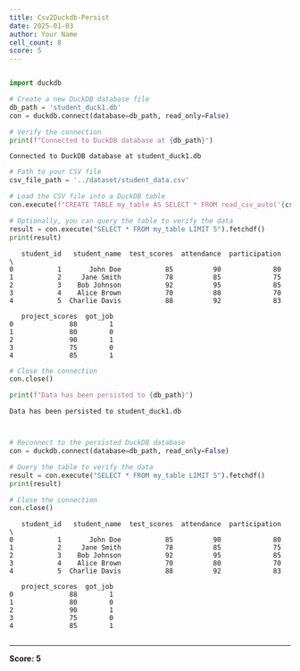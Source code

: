 ```yaml
---
title: Csv2Duckdb-Persist
date: 2025-01-03
author: Your Name
cell_count: 8
score: 5
---
```


```python

```


```python
import duckdb

# Create a new DuckDB database file
db_path = 'student_duck1.db'
con = duckdb.connect(database=db_path, read_only=False)

# Verify the connection
print(f"Connected to DuckDB database at {db_path}")
```

    Connected to DuckDB database at student_duck1.db



```python
# Path to your CSV file
csv_file_path = '../dataset/student_data.csv'

# Load the CSV file into a DuckDB table
con.execute(f"CREATE TABLE my_table AS SELECT * FROM read_csv_auto('{csv_file_path}')")

# Optionally, you can query the table to verify the data
result = con.execute("SELECT * FROM my_table LIMIT 5").fetchdf()
print(result)
```

       student_id   student_name  test_scores  attendance  participation  \
    0           1       John Doe           85          90             80   
    1           2     Jane Smith           78          85             75   
    2           3    Bob Johnson           92          95             85   
    3           4    Alice Brown           70          80             70   
    4           5  Charlie Davis           88          92             83   
    
       project_scores  got_job  
    0              88        1  
    1              80        0  
    2              90        1  
    3              75        0  
    4              85        1  



```python
# Close the connection
con.close()

print(f"Data has been persisted to {db_path}")

```

    Data has been persisted to student_duck1.db



```python

```


```python

```


```python
# Reconnect to the persisted DuckDB database
con = duckdb.connect(database=db_path, read_only=False)

# Query the table to verify the data
result = con.execute("SELECT * FROM my_table LIMIT 5").fetchdf()
print(result)

# Close the connection
con.close()
```

       student_id   student_name  test_scores  attendance  participation  \
    0           1       John Doe           85          90             80   
    1           2     Jane Smith           78          85             75   
    2           3    Bob Johnson           92          95             85   
    3           4    Alice Brown           70          80             70   
    4           5  Charlie Davis           88          92             83   
    
       project_scores  got_job  
    0              88        1  
    1              80        0  
    2              90        1  
    3              75        0  
    4              85        1  



```python

```


---
**Score: 5**